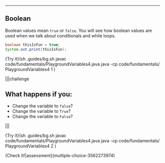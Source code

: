 ----------

## Boolean
Boolean values mean `true` or `false`. You will see how boolean values are used when we talk about conditionals and while loops.

```java
boolean thisIsFun = true;
System.out.print(thisIsFun);
```

{Try it}(sh .guides/bg.sh javac code/fundamentals/PlaygroundVariables4.java java -cp code/fundamentals/ PlaygroundVariables4 1 )

|||challenge
## What happens if you:
* Change the variable to `false`?
* Change the variable to `True`?
* Change the variable to `False`?

|||

{Try it}(sh .guides/bg.sh javac code/fundamentals/PlaygroundVariables4.java java -cp code/fundamentals/ PlaygroundVariables4 2 )

{Check It!|assessment}(multiple-choice-3562273974)

